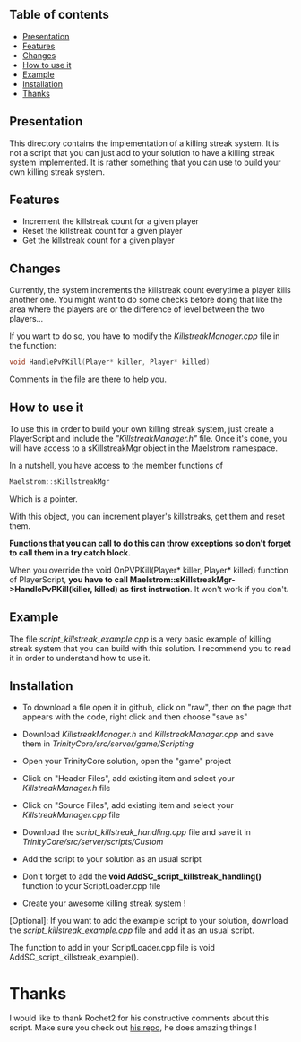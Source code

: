 ## Table of contents
* [Presentation](#presentation)
* [Features](#features)
* [Changes](#changes)
* [How to use it](#how-to-use-it)
* [Example](#example)
* [Installation](#installation)
* [Thanks](#thanks)

## Presentation
This directory contains the implementation of a killing streak system. It is not a script that you can just add to your solution to have a killing streak system implemented. It is rather something that you can use to build your own killing streak system.

## Features
* Increment the killstreak count for a given player
* Reset the killstreak count for a given player
* Get the killstreak count for a given player

## Changes
Currently, the system increments the killstreak count everytime a player kills another one. You might want to do some checks before doing that like the area where the players are or the difference of level between the two players...

If you want to do so, you have to modify the *KillstreakManager.cpp* file in the function:
```c++
void HandlePvPKill(Player* killer, Player* killed)
```

Comments in the file are there to help you.

## How to use it
To use this in order to build your own killing streak system, just create a PlayerScript and include the *"KillstreakManager.h"* file. Once it's done, you will have access to a sKillstreakMgr object in the Maelstrom namespace.

In a nutshell, you have access to the member functions of
```c++
Maelstrom::sKillstreakMgr
```
Which is a pointer.

With this object, you can increment player's killstreaks, get them and reset them.

**Functions that you can call to do this can throw exceptions so don't forget to call them in a try catch block.**

When you override the void OnPVPKill(Player* killer, Player* killed) function of PlayerScript, __you have to call Maelstrom::sKillstreakMgr->HandlePvPKill(killer, killed) as first instruction__. It won't work if you don't.

## Example
The file *script_killstreak_example.cpp* is a very basic example of killing streak system that you can build with this solution. I recommend you to read it in order to understand how to use it.

## Installation
* To download a file open it in github, click on "raw", then on the page that appears with the code, right click and then choose "save as"
* Download *KillstreakManager.h* and *KillstreakManager.cpp* and save them in _TrinityCore/src/server/game/Scripting_
* Open your TrinityCore solution, open the "game" project
* Click on "Header Files", add existing item and select your *KillstreakManager.h* file
* Click on "Source Files", add existing item and select your *KillstreakManager.cpp* file
* Download the *script_killstreak_handling.cpp* file and save it in _TrinityCore/src/server/scripts/Custom_
* Add the script to your solution as an usual script
* Don't forget to add the **void AddSC_script_killstreak_handling()** function to your ScriptLoader.cpp file

* Create your awesome killing streak system !

[Optional]: If you want to add the example script to your solution, download the *script_killstreak_example.cpp* file and add it as an usual script.

The function to add in your ScriptLoader.cpp file is void AddSC_script_killstreak_example().

# Thanks
I would like to thank Rochet2 for his constructive comments about this script. Make sure you check out [his repo](http://rochet2.github.io/), he does amazing things !
